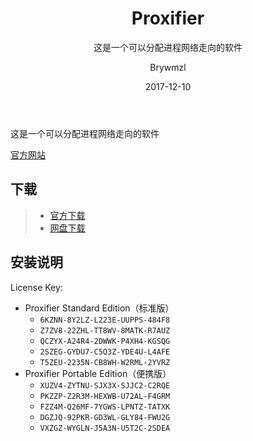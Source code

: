 ﻿---
layout:     post
title:      Proxifier
subtitle:   这是一个可以分配进程网络走向的软件
date:       2017-12-10
author:     Brywmzl
header-img: img/post-bg-hacker.jpg
catalog: true
tags: [Proxifier]
categories: [网络工具]
---
这是一个可以分配进程网络走向的软件

<!--more-->

[官方网站](http://www.proxifier.com)  

## 下载  
>- [官方下载](http://www.proxifier.com/download.htm)  
>- [网盘下载](https://pan.baidu.com/s/1i4WhX0h)  

## 安装说明
License Key:
* Proxifier Standard Edition（标准版）
	* `6KZNN-8Y2LZ-L223E-UUPPS-484F8`
	* `Z7ZV8-22ZHL-TT8WV-8MATK-R7AUZ`
	* `QCZYX-A24R4-2DWWK-P4XH4-KGSQG`
	* `2SZEG-GYDU7-C5Q3Z-YDE4U-L4AFE`
	* `T5ZEU-2235N-CB8WH-W2RML-2YVRZ`
* Proxifier Portable Edition（便携版）
	* `XUZV4-ZYTNU-SJX3X-SJJC2-C2RQE`
	* `PKZZP-Z2R3M-HEXWB-U72AL-F4GRM`
	* `FZZ4M-Q26MF-7YGWS-LPNTZ-TATXK`
	* `DGZJQ-92PKR-GD3WL-GLY84-FWU2G`
	* `VXZGZ-WYGLN-J5A3N-U5T2C-2SDEA`
